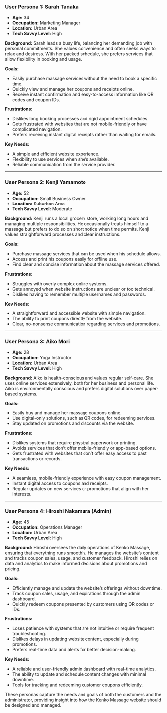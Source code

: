 ### **User Persona 1: Sarah Tanaka**
- **Age:** 34
- **Occupation:** Marketing Manager
- **Location:** Urban Area
- **Tech Savvy Level:** High

**Background:**
Sarah leads a busy life, balancing her demanding job with personal commitments. She values convenience and often seeks ways to relax and destress. With her packed schedule, she prefers services that allow flexibility in booking and usage.

**Goals:**
- Easily purchase massage services without the need to book a specific time.
- Quickly view and manage her coupons and receipts online.
- Receive instant confirmation and easy-to-access information like QR codes and coupon IDs.

**Frustrations:**
- Dislikes long booking processes and rigid appointment schedules.
- Gets frustrated with websites that are not mobile-friendly or have complicated navigation.
- Prefers receiving instant digital receipts rather than waiting for emails.

**Key Needs:**
- A simple and efficient website experience.
- Flexibility to use services when she’s available.
- Reliable communication from the service provider.

---

### **User Persona 2: Kenji Yamamoto**
- **Age:** 52
- **Occupation:** Small Business Owner
- **Location:** Suburban Area
- **Tech Savvy Level:** Moderate

**Background:**
Kenji runs a local grocery store, working long hours and managing multiple responsibilities. He occasionally treats himself to a massage but prefers to do so on short notice when time permits. Kenji values straightforward processes and clear instructions.

**Goals:**
- Purchase massage services that can be used when his schedule allows.
- Access and print his coupons easily for offline use.
- Find clear and concise information about the massage services offered.

**Frustrations:**
- Struggles with overly complex online systems.
- Gets annoyed when website instructions are unclear or too technical.
- Dislikes having to remember multiple usernames and passwords.

**Key Needs:**
- A straightforward and accessible website with simple navigation.
- The ability to print coupons directly from the website.
- Clear, no-nonsense communication regarding services and promotions.

---

### **User Persona 3: Aiko Mori**
- **Age:** 28
- **Occupation:** Yoga Instructor
- **Location:** Urban Area
- **Tech Savvy Level:** High

**Background:**
Aiko is health-conscious and values regular self-care. She uses online services extensively, both for her business and personal life. Aiko is environmentally conscious and prefers digital solutions over paper-based systems.

**Goals:**
- Easily buy and manage her massage coupons online.
- Use digital-only solutions, such as QR codes, for redeeming services.
- Stay updated on promotions and discounts via the website.

**Frustrations:**
- Dislikes systems that require physical paperwork or printing.
- Avoids services that don’t offer mobile-friendly or app-based options.
- Gets frustrated with websites that don’t offer easy access to past transactions or records.

**Key Needs:**
- A seamless, mobile-friendly experience with easy coupon management.
- Instant digital access to coupons and receipts.
- Regular updates on new services or promotions that align with her interests.

---

### **User Persona 4: Hiroshi Nakamura (Admin)**
- **Age:** 45
- **Occupation:** Operations Manager
- **Location:** Urban Area
- **Tech Savvy Level:** High

**Background:**
Hiroshi oversees the daily operations of Kenko Massage, ensuring that everything runs smoothly. He manages the website’s content and tracks coupon sales, usage, and customer feedback. Hiroshi relies on data and analytics to make informed decisions about promotions and pricing.

**Goals:**
- Efficiently manage and update the website’s offerings without downtime.
- Track coupon sales, usage, and expirations through the admin dashboard.
- Quickly redeem coupons presented by customers using QR codes or IDs.

**Frustrations:**
- Loses patience with systems that are not intuitive or require frequent troubleshooting.
- Dislikes delays in updating website content, especially during promotions.
- Prefers real-time data and alerts for better decision-making.

**Key Needs:**
- A reliable and user-friendly admin dashboard with real-time analytics.
- The ability to update and schedule content changes with minimal downtime.
- Tools for tracking and redeeming customer coupons efficiently. 

These personas capture the needs and goals of both the customers and the administrator, providing insight into how the Kenko Massage website should be designed and managed.

